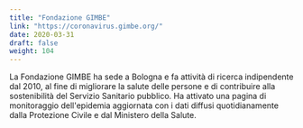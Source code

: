 ```yaml
---
title: "Fondazione GIMBE"
link: "https://coronavirus.gimbe.org/"
date: 2020-03-31
draft: false
weight: 104
---
```


La Fondazione GIMBE ha sede a Bologna e fa attività di ricerca indipendente dal 2010, al fine di migliorare la salute delle persone e di contribuire alla sostenibilità del Servizio Sanitario pubblico. Ha attivato una pagina di monitoraggio dell'epidemia aggiornata con i dati diffusi quotidianamente dalla Protezione Civile e dal Ministero della Salute. 
